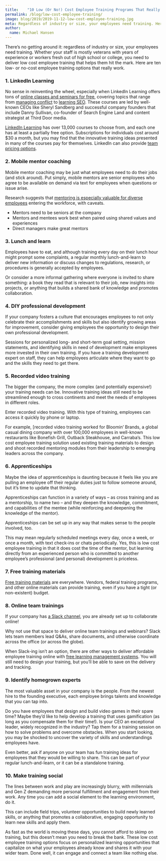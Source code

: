 ```yaml
---
title:    "10 Low (Or No!) Cost Employee Training Programs That Really Work"
permalink: /blog/low-cost-employee-training/
image: blog/2019/2019-11-12-low-cost-employee-training.jpg
meta: Regardless of industry or size, your employees need training. Here are ten low- or no-cost employee training options that really work.
author:
  name: Michael Hansen 
---
```


There’s no getting around it: regardless of industry or size, your employees need training. Whether your staff is mostly veterans with years of experience or workers fresh out of high school or college, you need to deliver low cost employee training that helps them hit the mark. Here are ten low- or no-cost employee training options that really work.
### 1. LinkedIn Learning 
No sense in reinventing the wheel, especially when LinkedIn Learning offers tons of [online classes and seminars for free](https://learning.linkedin.com/blog/education/10-free-linkedin-learning-courses-that-ll-make-you-a-better-prof), covering topics that range from [managing conflict](https://www.linkedin.com/learning/fred-kofman-on-managing-conflict/listening-in-a-disarming-way) to [learning SEO](https://www.linkedin.com/learning/danny-sullivan-on-seo/welcome-and-introduction). These courses are led by well-known CEOs like Sheryl Sandberg and successful company founders that include Danny Sullivan, co-founder of Search Engine Land and content strategist at Third Door media. 

[LinkedIn Learning](https://www.linkedin.com/learning/me) has over 13,000 courses to choose from, and each one has at least a partially free option. Subscriptions for individuals cost around $30 a month, but you may find that the innovative training ideas presented in many of the courses pay for themselves. LinkedIn can also provide [team pricing options](https://www.linkedin.com/learning/subscription/products).

### 2. Mobile mentor coaching 

Mobile mentor coaching may be just what employees need to do their jobs (and stick around). Put simply, mobile mentors are senior employees who agree to be available on demand via text for employees when questions or issue arise. 

Research suggests that [mentoring is especially valuable for diverse employees](https://ecommons.cornell.edu/handle/1813/74541) entering the workforce, with caveats. 

* Mentors need to be seniors at the company
* Mentors and mentees work best when paired using shared values and experiences
* Direct managers make great mentors

### 3. Lunch and learn

Employees have to eat, and although training every day on their lunch hour might prompt some complaints, a regular monthly lunch-and-learn to deliver new information or discuss changes to regulations, research, or procedures is generally accepted by employees. 

Or consider a more informal gathering where everyone is invited to share something: a book they read that is relevant to their job, new insights into projects, or anything that builds a shared bank of knowledge and promotes collaboration.

### 4. DIY professional development

If your company fosters a culture that encourages employees to not only celebrate their accomplishments and skills but also identify growing areas for improvement, consider giving employees the opportunity to design their own professional development.

Sessions for personalized long- and short-term goal setting, mission statements, and identifying skills in need of development make employees more invested in their own training. If you have a training development expert on staff, they can help employees articulate where they want to go and the skills they need to get there.

### 5. Recorded video training 

The bigger the company, the more complex (and potentially expensive!) your training needs can be. Innovative training ideas still need to be streamlined enough to cross continents and meet the needs of employees in different roles. 

Enter recorded video training. With this type of training, employees can access it quickly by phone or laptop.  

For example, [recorded video training worked for Bloomin’ Brands, a global casual dining company with over 100,000 employees in well-known restaurants like Bonefish Grill, Outback Steakhouse, and Carraba’s. This low cost employee training solution used existing training materials to design and shoot recorded mentoring modules from their leadership to emerging leaders across the company. 

### 6. Apprenticeships 

Maybe the idea of apprenticeships is daunting because it feels like you are pulling an employee off their regular duties just to follow someone around, but it’s time to update that thinking. 

Apprenticeships can function in a variety of ways – as cross training and as a mentorship, to name two – and they deepen the knowledge, commitment, and capabilities of the mentee (while reinforcing and deepening the knowledge of the mentor). 

Apprenticeships can be set up in any way that makes sense to the people involved, too. 

This may mean regularly scheduled meetings every day, once a week, or once a month, with text check-ins or chats periodically. Yes, this is low cost employee training in that it does cost the time of the mentor, but learning directly from an experienced person who is committed to another employee’s professional (and personal) development is priceless.

### 7. Free training materials 

[Free training materials](https://www.opm.gov/WIKI/training/Low-Cost-Training-Options/Print.aspx) are everywhere. Vendors, federal training programs, and other online materials can provide training, even if you have a tight (or non-existent) budget. 

### 8. Online team trainings 

If your company has [a Slack channel](https://slack.com/), you are already set up to collaborate online!

Why not use that space to deliver online team trainings and webinars? Slack lets team members lead Q&As, share documents, and otherwise coordinate across the office (or across the globe).

When Slack-ing isn’t an option, there are other ways to deliver affordable employee training online with [free learning management systems](https://blog.capterra.com/top-8-freeopen-source-lmss/). You will still need to design your training, but you’ll be able to save on the delivery and tracking.

### 9. Identify homegrown experts

The most valuable asset in your company is the people. From the newest hire to the founding executive, each employee brings talents and knowledge that you can tap into. 

Do you have employees that design and build video games in their spare time? Maybe they’d like to help develop a training that uses gamification (as long as you compensate them for their time!). Is your CEO an exceptional leader, widely recognized in the industry? Tap them for a training session on how to solve problems and overcome obstacles. When you start looking, you may be shocked to uncover the variety of skills and understandings employees have. 

Even better, ask if anyone on your team has fun training ideas for employees that they would be willing to share. This can be part of your regular lunch-and-learn, or it can be a standalone training.

### 10. Make training social

The lines between work and play are increasingly blurry, with millennials and Gen Z demanding more personal fulfillment and engagement from their work.  Any time you can add a social element to the learning environment, do it. 

This can include field trips, volunteer opportunities to build newly learned skills, or anything that promotes a collaborative, engaging opportunity to learn new skills and apply them.

As fast as the world is moving these days, you cannot afford to skimp on training, but this doesn’t mean you need to break the bank. These low cost employee training options focus on personalized learning opportunities that capitalize on what your employees already know and shares it with your wider team. Done well, it can engage and connect a team like nothing else. 
